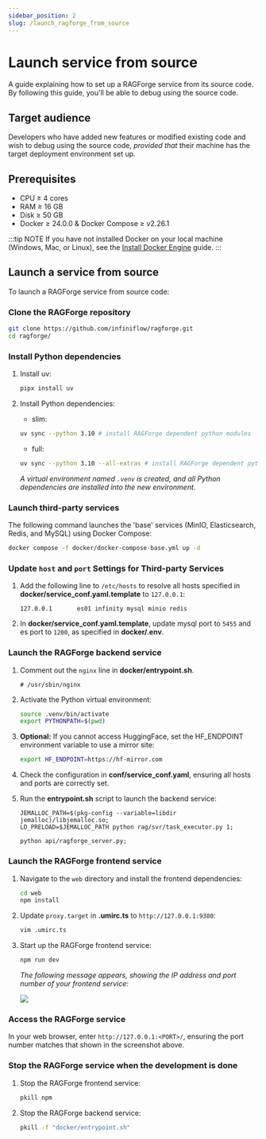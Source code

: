 ```yaml
---
sidebar_position: 2
slug: /launch_ragforge_from_source
---
```


# Launch service from source

A guide explaining how to set up a RAGForge service from its source code. By following this guide, you'll be able to debug using the source code.

## Target audience

Developers who have added new features or modified existing code and wish to debug using the source code, *provided that* their machine has the target deployment environment set up.

## Prerequisites

- CPU &ge; 4 cores
- RAM &ge; 16 GB
- Disk &ge; 50 GB
- Docker &ge; 24.0.0 & Docker Compose &ge; v2.26.1

:::tip NOTE
If you have not installed Docker on your local machine (Windows, Mac, or Linux), see the [Install Docker Engine](https://docs.docker.com/engine/install/) guide.
:::

## Launch a service from source

To launch a RAGForge service from source code:

### Clone the RAGForge repository

```bash
git clone https://github.com/infiniflow/ragforge.git
cd ragforge/
```

### Install Python dependencies

1. Install uv:
   
   ```bash
   pipx install uv
   ```

2. Install Python dependencies:
   - slim:
   ```bash
   uv sync --python 3.10 # install RAGForge dependent python modules
   ```
   - full:
   ```bash
   uv sync --python 3.10 --all-extras # install RAGForge dependent python modules
   ```
   *A virtual environment named `.venv` is created, and all Python dependencies are installed into the new environment.*

### Launch third-party services

The following command launches the 'base' services (MinIO, Elasticsearch, Redis, and MySQL) using Docker Compose:

```bash
docker compose -f docker/docker-compose-base.yml up -d
```

### Update `host` and `port` Settings for Third-party Services

1. Add the following line to `/etc/hosts` to resolve all hosts specified in **docker/service_conf.yaml.template** to `127.0.0.1`:

   ```
   127.0.0.1       es01 infinity mysql minio redis
   ```

2. In **docker/service_conf.yaml.template**, update mysql port to `5455` and es port to `1200`, as specified in **docker/.env**.

### Launch the RAGForge backend service

1. Comment out the `nginx` line in **docker/entrypoint.sh**.

   ```
   # /usr/sbin/nginx
   ```

2. Activate the Python virtual environment:

   ```bash
   source .venv/bin/activate
   export PYTHONPATH=$(pwd)
   ```

3. **Optional:** If you cannot access HuggingFace, set the HF_ENDPOINT environment variable to use a mirror site:
 
   ```bash
   export HF_ENDPOINT=https://hf-mirror.com
   ```

4. Check the configuration in **conf/service_conf.yaml**, ensuring all hosts and ports are correctly set.
   
5. Run the **entrypoint.sh** script to launch the backend service:

   ```shell
   JEMALLOC_PATH=$(pkg-config --variable=libdir jemalloc)/libjemalloc.so;
   LD_PRELOAD=$JEMALLOC_PATH python rag/svr/task_executor.py 1;
   ```
   ```shell
   python api/ragforge_server.py;
   ```

### Launch the RAGForge frontend service

1. Navigate to the `web` directory and install the frontend dependencies:

   ```bash
   cd web
   npm install
   ```

2. Update `proxy.target` in **.umirc.ts** to `http://127.0.0.1:9380`:

   ```bash
   vim .umirc.ts
   ```

3. Start up the RAGForge frontend service:

   ```bash
   npm run dev 
   ```

   *The following message appears, showing the IP address and port number of your frontend service:*  

   ![](https://github.com/user-attachments/assets/0daf462c-a24d-4496-a66f-92533534e187)

### Access the RAGForge service

In your web browser, enter `http://127.0.0.1:<PORT>/`, ensuring the port number matches that shown in the screenshot above.

### Stop the RAGForge service when the development is done

1. Stop the RAGForge frontend service:
   ```bash
   pkill npm
   ```

2. Stop the RAGForge backend service:
   ```bash
   pkill -f "docker/entrypoint.sh"
   ```
